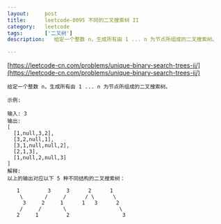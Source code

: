 ```yaml
---
layout:     post
title:      leetcode-0095 不同的二叉搜索树 II
category:   leetcode
tags:       ['二叉树']
description:   给定一个整数 n，生成所有由 1 ... n 为节点所组成的二叉搜索树。

---
```

[https://leetcode-cn.com/problems/unique-binary-search-trees-ii/](https://leetcode-cn.com/problems/unique-binary-search-trees-ii/)

    给定一个整数 n，生成所有由 1 ... n 为节点所组成的二叉搜索树。
    
    示例:
    
    输入: 3
    输出:
    [
      [1,null,3,2],
      [3,2,null,1],
      [3,1,null,null,2],
      [2,1,3],
      [1,null,2,null,3]
    ]
    解释:
    以上的输出对应以下 5 种不同结构的二叉搜索树：
    
       1         3     3      2      1
        \       /     /      / \      \
         3     2     1      1   3      2
        /     /       \                 \
       2     1         2                 3
    